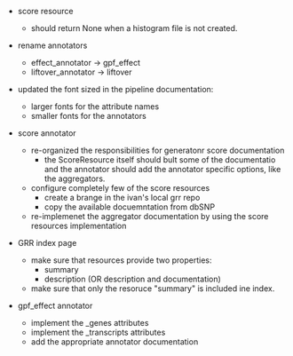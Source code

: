 * score resource
    - should return None when a histogram file is not created.

* rename annotators
    - effect_annotator -> gpf_effect
    - liftover_annotator -> liftover

* updated the font sized in the pipeline documentation: 
    - larger fonts for the attribute names
    - smaller fonts for the annotators

* score annotator
    - re-organized the responsibilities for generatonr score documentation 
        - the ScoreResource itself should bult some of the documentatio and the annotator should add the annotator specific options, like the aggregators.
    - configure completely few of the score resources
        - create a brange in the ivan's local grr repo
        - copy the available docuemntation from dbSNP
    - re-implemenet the aggregator documentation by using the score resources implementation

* GRR index page
    - make sure that resources provide two properties:
        - summary 
        - description 
        (OR description and documentation)
    - make sure that only the resoruce "summary" is included ine index.

* gpf_effect annotator
    - implement the <effect>_genes attributes
    - implement the <effect>_transcripts attributes
    - add the appropriate annotator documentation

